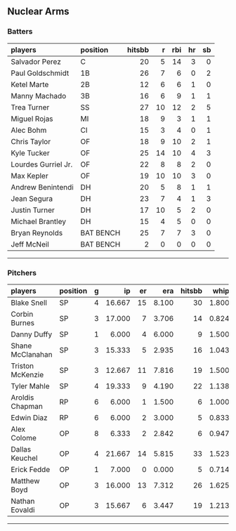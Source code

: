 ## Nuclear Arms

### Batters

 
|players             |position  | hitsbb|  r| rbi| hr| sb| 
|:-------------------|:---------|------:|--:|---:|--:|--:| 
|Salvador Perez      |C         |     20|  5|  14|  3|  0| 
|Paul Goldschmidt    |1B        |     26|  7|   6|  0|  2| 
|Ketel Marte         |2B        |     12|  6|   6|  1|  0| 
|Manny Machado       |3B        |     16|  6|   9|  1|  1| 
|Trea Turner         |SS        |     27| 10|  12|  2|  5| 
|Miguel Rojas        |MI        |     18|  9|   3|  1|  1| 
|Alec Bohm           |CI        |     15|  3|   4|  0|  1| 
|Chris Taylor        |OF        |     18|  9|  10|  2|  1| 
|Kyle Tucker         |OF        |     25| 14|  10|  4|  3| 
|Lourdes Gurriel Jr. |OF        |     22|  8|   8|  2|  0| 
|Max Kepler          |OF        |     19| 10|  10|  3|  0| 
|Andrew Benintendi   |DH        |     20|  5|   8|  1|  1| 
|Jean Segura         |DH        |     23|  7|   4|  1|  3| 
|Justin Turner       |DH        |     17| 10|   5|  2|  0| 
|Michael Brantley    |DH        |     15|  4|   5|  0|  0| 
|Bryan Reynolds      |BAT BENCH |     25|  7|   7|  3|  0| 
|Jeff McNeil         |BAT BENCH |      2|  0|   0|  0|  0| 


* * *

### Pitchers

 
|players          |position |  g|     ip| er|   era| hitsbb|  whip| so|  w| sv| 
|:----------------|:--------|--:|------:|--:|-----:|------:|-----:|--:|--:|--:| 
|Blake Snell      |SP       |  4| 16.667| 15| 8.100|     30| 1.800| 28|  0|  0| 
|Corbin Burnes    |SP       |  3| 17.000|  7| 3.706|     14| 0.824| 25|  0|  0| 
|Danny Duffy      |SP       |  1|  6.000|  4| 6.000|      9| 1.500|  8|  0|  0| 
|Shane McClanahan |SP       |  3| 15.333|  5| 2.935|     16| 1.043| 17|  2|  0| 
|Triston McKenzie |SP       |  3| 12.667| 11| 7.816|     19| 1.500| 15|  0|  0| 
|Tyler Mahle      |SP       |  4| 19.333|  9| 4.190|     22| 1.138| 16|  2|  0| 
|Aroldis Chapman  |RP       |  6|  6.000|  1| 1.500|      6| 1.000|  8|  2|  3| 
|Edwin Diaz       |RP       |  6|  6.000|  2| 3.000|      5| 0.833|  9|  0|  4| 
|Alex Colome      |OP       |  8|  6.333|  2| 2.842|      6| 0.947|  8|  1|  0| 
|Dallas Keuchel   |OP       |  4| 21.667| 14| 5.815|     33| 1.523| 13|  3|  0| 
|Erick Fedde      |OP       |  1|  7.000|  0| 0.000|      5| 0.714|  4|  1|  0| 
|Matthew Boyd     |OP       |  3| 16.000| 13| 7.312|     26| 1.625| 18|  0|  0| 
|Nathan Eovaldi   |OP       |  3| 15.667|  6| 3.447|     19| 1.213| 17|  2|  0| 


* * *


